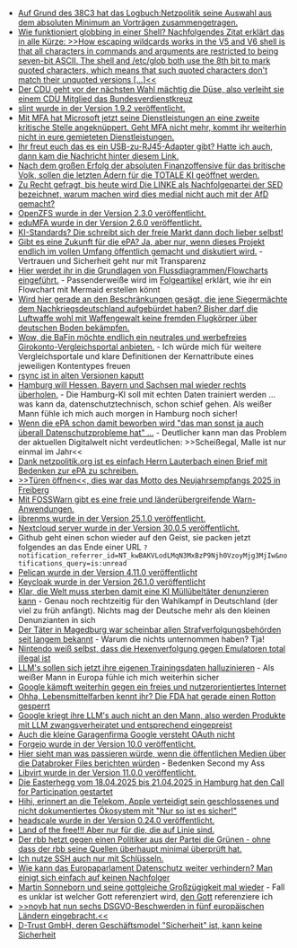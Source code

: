 * [Auf Grund des 38C3 hat das Logbuch:Netzpolitik seine Auswahl aus dem absoluten Minimum an Vorträgen zusammengetragen.](https://logbuch-netzpolitik.de/lnp511-stand-der-technik-des-letzten-jahrhunderts)
* [Wie funktioniert globbing in einer Shell? Nachfolgendes Zitat erklärt das in alle Kürze: >>How escaping wildcards works in the V5 and V6 shell is that all characters in commands and arguments are restricted to being seven-bit ASCII. The shell and /etc/glob both use the 8th bit to mark quoted characters, which means that such quoted characters don't match their unquoted versions [...]<<](https://utcc.utoronto.ca/~cks/space/blog/unix/EtcGlobHistory)
* [Der CDU geht vor der nächsten Wahl mächtig die Düse, also verleiht sie einem CDU Mitglied das Bundesverdienstkreuz](https://blog.fefe.de/?ts=997a3cff)
* [slint wurde in der Version 1.9.2 veröffentlicht.](https://github.com/slint-ui/slint/releases/tag/v1.9.2)
* [Mit MFA hat Microsoft jetzt seine Dienstleistungen an eine zweite kritische Stelle angeknüppert. Geht MFA nicht mehr, kommt ihr weiterhin nicht in eure gemieteten Dienstleistungen.](https://www.bleepingcomputer.com/news/microsoft/microsoft-mfa-outage-blocking-access-to-microsoft-365-apps/)
* [Ihr freut euch das es ein USB-zu-RJ45-Adapter gibt? Hatte ich auch, dann kam die Nachricht hinter diesem Link.](https://www.borncity.com/blog/2025/01/13/billig-aliexpress-china-rj45-adapter-mit-sypware-oder-treiber-installer/)
* [Nach dem großen Erfolg der absoluten Finanzoffensive für das britische Volk, sollen die letzten Adern für die TOTALE KI geöffnet werden.](https://netzpolitik.org/2025/britische-regierung-ki-in-die-venen-der-nation/)
* [Zu Recht gefragt, bis heute wird Die LINKE als Nachfolgepartei der SED bezeichnet, warum machen wird dies medial nicht auch mit der AfD gemacht?](https://blog.fefe.de/?ts=997bfcc4)
* [OpenZFS wurde in der Version 2.3.0 veröffentlicht.](https://github.com/openzfs/zfs/releases/tag/zfs-2.3.0)
* [eduMFA wurde in der Version 2.6.0 veröffentlicht.](https://github.com/eduMFA/eduMFA/releases/tag/v2.6.0)
* [KI-Standards? Die schreibt sich der freie Markt dann doch lieber selbst!](https://netzpolitik.org/2025/studie-big-tech-schreibt-sich-die-ki-standards-selbst/)
* [Gibt es eine Zukunft für die ePA? Ja, aber nur, wenn dieses Projekt endlich im vollen Umfang öffentlich gemacht und diskutiert wird.](https://www.ccc.de/de/updates/2025/epa-transparenz) - Vertrauen und Sicherheit geht nur mit Transparenz
* [Hier werdet ihr in die Grundlagen von Flussdiagrammen/Flowcharts eingeführt.](https://www.freecodecamp.org/news/how-to-make-flowcharts-with-mermaid/) - Passenderweiße wird im [Folgeartikel](https://www.freecodecamp.org/news/use-mermaid-javascript-library-to-create-flowcharts/) erklärt, wie ihr ein Flowchart mit Mermaid erstellen könnt
* [Wird hier gerade an den Beschränkungen gesägt, die jene Siegermächte dem Nachkriegsdeutschland aufgebürdet haben? Bisher darf die Luftwaffe wohl mit Waffengewalt keine fremden Flugkörper über deutschen Boden bekämpfen.](https://blog.fefe.de/?ts=99782f3f)
* [Wow, die BaFin möchte endlich ein neutrales und werbefreies Girokonto-Vergleichsportal anbieten.](https://blog.fefe.de/?ts=99782350) - Ich würde mich für weitere Vergleichsportale und klare Definitionen der Kernattribute eines jeweiligen Kontentypes freuen
* [rsync ist in alten Versionen kaputt](https://blog.fefe.de/?ts=997801f8)
* [Hamburg will Hessen, Bayern und Sachsen mal wieder rechts überholen.](https://netzpolitik.org/2025/videoueberwachung-hamburger-polizei-soll-ki-mit-personenbezogenen-daten-trainieren/) - Die Hamburg-KI soll mit echten Daten trainiert werden ... was kann da, datenschutztechnisch, schon schief gehen. Als weißer Mann fühle ich mich auch morgen in Hamburg noch sicher!
* [Wenn die ePA schon damit beworben wird "das man sonst ja auch überall Datenschutzprobleme hat" ...](https://www.borncity.com/blog/2025/01/14/elektronische-patientenakte-epa-chaos-vor-dem-start-zum-15-1-2025/) - Deutlicher kann man das Problem der aktuellen Digitalwelt nicht verdeutlichen: >>Scheißegal, Malle ist nur einmal im Jahr<<
* [Dank netzpolitik.org ist es einfach Herrn Lauterbach einen Brief mit Bedenken zur ePA zu schreiben.](https://netzpolitik.org/2025/offener-brief-fuenf-massnahmen-fuer-mehr-vertrauen-in-die-elektronische-patientenakte/)
* [>>Türen öffnen<<, dies war das Motto des Neujahrsempfangs 2025 in Freiberg](https://www.youtube.com/watch?v=Kt4ncIKVGOw)
* [Mit FOSSWarn gibt es eine freie und länderübergreifende Warn-Anwendungen.](https://media.ccc.de/v/38c3-wie-man-auch-mit-foss-katastrophen-warnungen-bekommt#t=957)
* [librenms wurde in der Version 25.1.0 veröffentlicht.](https://github.com/librenms/librenms/releases/tag/25.1.0)
* [Nextcloud server wurde in der Version 30.0.5 veröffentlicht.](https://github.com/nextcloud/server/releases/tag/v30.0.5)
* Github geht einen schon wieder auf den Geist, sie packen jetzt folgendes an das Ende einer URL `?notification_referrer_id=NT_kwBAKVLodLMqN3MxBzP9Njh0VzoyMjg3MjIw&notifications_query=is:unread`
* [Pelican wurde in der Version 4.11.0 veröffentlicht](https://github.com/getpelican/pelican/releases/tag/4.11.0)
* [Keycloak wurde in der Version 26.1.0 veröffentlicht](https://github.com/keycloak/keycloak/releases/tag/26.1.0)
* [Klar, die Welt muss sterben damit eine KI Müllübeltäter denunzieren kann](https://blog.fefe.de/?ts=99774709) - Genau noch rechtzeitig für den Wahlkampf in Deutschland (der viel zu früh anfängt). Nichts mag der Deutsche mehr als den kleinen Denunzianten in sich
* [Der Täter in Magedburg war scheinbar allen Strafverfolgungsbehörden seit langem bekannt](https://blog.fefe.de/?ts=997784be) - Warum die nichts unternommen haben? Tja!
* [Nintendo weiß selbst, dass die Hexenverfolgung gegen Emulatoren total illegal ist](https://blog.fefe.de/?ts=997780dd)
* [LLM's sollen sich jetzt ihre eigenen Trainingsdaten halluzinieren](https://blog.fefe.de/?ts=9977eda5) - Als weißer Mann in Europa fühle ich mich weiterhin sicher
* [Google kämpft weiterhin gegen ein freies und nutzerorientiertes Internet](https://blog.fefe.de/?ts=9977db60)
* [Ohha, Lebensmittelfarben kennt ihr? Die FDA hat gerade einen Rotton gesperrt](https://blog.fefe.de/?ts=9976958b)
* [Google kriegt ihre LLM's auch nicht an den Mann, also werden Produkte mit LLM zwangsverheiratet und entsprechend eingepreist](https://blog.fefe.de/?ts=99769448)
* [Auch die kleine Garagenfirma Google versteht OAuth nicht](https://blog.fefe.de/?ts=997942b5)
* [Forgejo wurde in der Version 10.0 veröffentlicht.](https://forgejo.org/2025-01-release-v10-0/)
* [Hier sieht man was passieren würde, wenn die öffentlichen Medien über die Databroker Files berichten würden](https://netzpolitik.org/2025/databroker-files-schnauze-voll-das-sagen-betroffene/) - Bedenken Second my Ass
* [Libvirt wurde in der Version 11.0.0 veröffentlicht.](https://lwn.net/Articles/1005203/)
* [Die Easterhegg vom 18.04.2025 bis 21.04.2025 in Hamburg hat den Call for Participation gestartet](https://events.ccc.de/2025/01/16/easterhegg-2025-call-for-participation/)
* [Hihi, erinnert an die Telekom, Apple verteidigt sein geschlossenes und nicht dokumentiertes Ökosystem mit "Nur so ist es sicher!"](https://netzpolitik.org/2025/ngos-fordern-apple-soll-echte-interoperabilitaet-umsetzen/)
* [headscale wurde in der Version 0.24.0 veröffentlicht.](https://github.com/juanfont/headscale/releases/tag/v0.24.0)
* [Land of the free!!! Aber nur für die, die auf Linie sind.](https://blog.fefe.de/?ts=9974bfe7)
* [Der rbb hetzt gegen einen Politiker aus der Partei die Grünen - ohne dass der rbb seine Quellen überhaupt minimal überprüft hat.](https://blog.fefe.de/?ts=99742828)
* [Ich nutze SSH auch nur mit Schlüsseln.](https://utcc.utoronto.ca/~cks/space/blog/sysadmin/SSHOnExposingPasswordAuth)
* [Wie kann das Europaparlament Datenschutz weiter verhindern? Man einigt sich einfach auf keinen Nachfolger](https://netzpolitik.org/2025/parlament-und-rat-uneins-nachfolge-fuer-eu-datenschutzbeauftragten-bleibt-offen/)
* [Martin Sonneborn und seine gottgleiche Großzügigkeit mal wieder](https://www.die-partei.de/2025/01/17/martin-sonneborn-verzichtet-auf-kanzlerkandidatur-zugunsten-von-dominic-harapat/) - Fall es unklar ist welcher Gott referenziert wird, [den Gott](https://duckduckgo.com/?t=h_&q=gott%20belafarinrod) referenziere ich
* [>>noyb hat nun sechs DSGVO-Beschwerden in fünf europäischen Ländern eingebracht.<<](https://www.borncity.com/blog/2025/01/17/noyb-beschwert-sich-ueber-datenweitergabe-an-tiktok-aliexpress-co/)
* [D-Trust GmbH, deren Geschäftsmodel "Sicherheit" ist, kann keine Sicherheit](https://www.borncity.com/blog/2025/01/17/datenschutzvorfall-bei-der-d-trust-gmbh-13-1-2025/)
